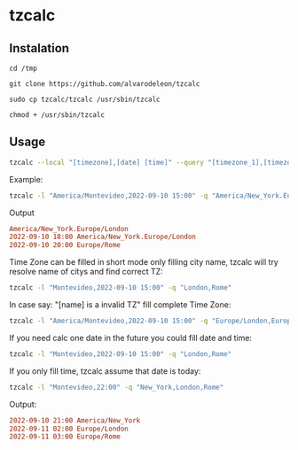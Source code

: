 # tzcalc


## Instalation

```
cd /tmp

git clone https://github.com/alvarodeleon/tzcalc

sudo cp tzcalc/tzcalc /usr/sbin/tzcalc

chmod + /usr/sbin/tzcalc
```

## Usage

```bash
tzcalc --local "[timezone],[date] [time]" --query "[timezone_1],[timezone_2]"
```
Example:
```bash
tzcalc -l "America/Montevideo,2022-09-10 15:00" -q "America/New_York.Europe/London,Europe/Rome"
```
Output
```ini
America/New_York.Europe/London
2022-09-10 18:00 America/New_York.Europe/London
2022-09-10 20:00 Europe/Rome
```
Time Zone can be filled in short mode only filling city name, tzcalc will try resolve name of citys and find correct TZ:
```bash
tzcalc -l "Montevideo,2022-09-10 15:00" -q "London,Rome"
```
In case say: "[name] is a invalid TZ" fill complete Time Zone:
```bash
tzcalc -l "America/Montevideo,2022-09-10 15:00" -q "Europe/London,Europe/Rome"
```
If you need calc one date in the future you could fill date and time:
```bash
tzcalc -l "Montevideo,2022-09-10 15:00" -q "London,Rome"
```
If you only fill time, tzcalc assume that date is today:
```bash
tzcalc -l "Montevideo,22:00" -q "New_York,London,Rome"
```
Output:
```ini
2022-09-10 21:00 America/New_York
2022-09-11 02:00 Europe/London
2022-09-11 03:00 Europe/Rome
```